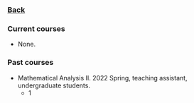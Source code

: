 ### [Back](https://shanzhong-sun.github.io/Shanzhong-SUN/)

### Current courses
* None.

### Past courses
* Mathematical Analysis II. 2022 Spring, teaching assistant, undergraduate students.
  * 1  
